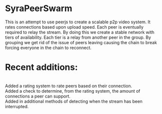 <h1>SyraPeerSwarm</h1>
This is an attempt to use peerjs to create a scalable p2p video system. It rates connections based upon upload speed. Each peer is eventually required to relay the stream. By doing this we create a stable network with tiers of availability. Each tier is a relay from another peer in the group. By grouping we get rid of the issue of peers leaving causing the chain to break forcing everyone in the chain to reconnect.

<h1>Recent additions:</h1><br/>
Added a rating system to rate peers based on their connection.<br/>
Added a check to determine, from the rating system, the amount of connections a peer can support.<br/>
Added in additional methods of detecting when the stream has been interrupted.<br/>
